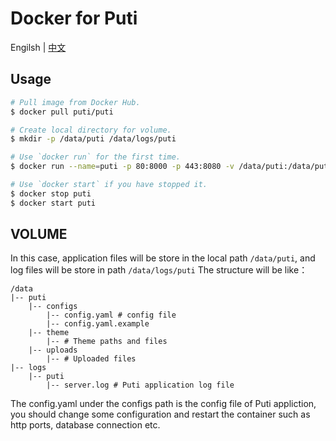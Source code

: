 # Docker for Puti
Engilsh | <a href="./README_CN.md">中文</a>

## Usage

```sh
# Pull image from Docker Hub.
$ docker pull puti/puti

# Create local directory for volume.
$ mkdir -p /data/puti /data/logs/puti

# Use `docker run` for the first time.
$ docker run --name=puti -p 80:8000 -p 443:8080 -v /data/puti:/data/puti -v /data/logs/puti:/data/logs/puti puti/puti

# Use `docker start` if you have stopped it.
$ docker stop puti
$ docker start puti
```

## VOLUME
In this case, application files will be store in the local path `/data/puti`, and log files  will be store in path `/data/logs/puti`
The structure will be like：

    /data
    |-- puti
        |-- configs
            |-- config.yaml # config file
            |-- config.yaml.example
        |-- theme
            |-- # Theme paths and files
        |-- uploads
            |-- # Uploaded files
    |-- logs
        |-- puti
            |-- server.log # Puti application log file

The config.yaml under the configs path is the config file of Puti appliction, you should change some configuration and restart the container such as http ports, database connection etc.
